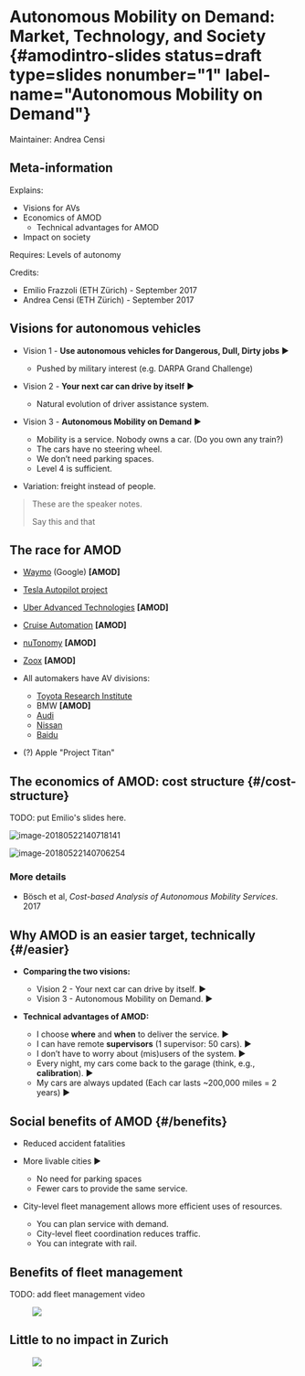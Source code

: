 # Autonomous Mobility on Demand: Market, Technology, and Society  {#amodintro-slides status=draft type=slides nonumber="1" label-name="Autonomous Mobility on Demand"}

Maintainer: Andrea Censi




## Meta-information

<div class='requirements' markdown="1">

Explains:

- Visions for AVs
- Economics of AMOD
    * Technical advantages for AMOD
- Impact on society

Requires: Levels of autonomy

</div>

Credits:

- Emilio Frazzoli (ETH Zürich) - September 2017
- Andrea Censi (ETH Zürich) - September 2017

## Visions for autonomous vehicles

- Vision 1 - **Use autonomous vehicles for Dangerous, Dull, Dirty jobs** ▶

    - Pushed by military interest (e.g. DARPA Grand Challenge)

- Vision 2 - **Your next car can drive by itself** ▶

    - Natural evolution of driver assistance system.


- Vision 3 - **Autonomous Mobility on Demand** ▶

    - Mobility is a service. Nobody owns a car. (Do you own any train?)
    - The cars have no steering wheel.
    - We don’t need parking spaces.
    - Level 4 is sufficient.

- Variation: freight instead of people.


> These are the speaker notes.
>
> Say this and that

## The race for AMOD

- [Waymo](https://waymo.com/) (Google) **[AMOD]**

- [Tesla Autopilot project](https://www.tesla.com/en_CA/autopilot?redirect=no)

- [Uber Advanced Technologies](https://www.uber.com/info/atg/) **[AMOD]**

- [Cruise Automation](https://getcruise.com/) **[AMOD]**

- [nuTonomy](http://nutonomy.com/) **[AMOD]**

- [Zoox](http://zoox.com/) **[AMOD]**

- All automakers have AV divisions:

    - [Toyota Research Institute](http://www.tri.global/)
    - BMW **[AMOD]**
    - [Audi](https://techcrunch.com/2017/06/06/audi-is-the-first-to-test-autonomous-vehicles-in-new-york/)
    - [Nissan](https://www.nissanusa.com/blog/autonomous-drive-car)
    - [Baidu](http://usa.baidu.com/adu/)

- (?) Apple "Project Titan"


## The economics of AMOD: cost structure {#/cost-structure}

TODO: put Emilio's slides here.

![image-20180522140718141](assets/image-20180522140718141.png)

![image-20180522140706254](assets/image-20180522140706254.png)

### More details

- Bösch et al, *Cost-based Analysis of Autonomous Mobility Services*. 2017

## Why AMOD is an easier target, technically {#/easier}

- **Comparing the two visions:**

    - Vision 2 - Your next car can drive by itself. ▶
    - Vision 3 - Autonomous Mobility on Demand. ▶

- **Technical advantages of AMOD:**

    - I choose **where** and **when** to deliver the service. ▶
    - I can have remote **supervisors** (1 supervisor: 50 cars). ▶
    - I don’t have to worry about (mis)users of the system. ▶
    - Every night, my cars come back to the garage (think, e.g., **calibration**). ▶
    - My cars are always updated (Each car lasts ~200,000 miles = 2 years) ▶

## Social benefits of AMOD {#/benefits}

- Reduced accident fatalities

- More livable cities ▶

    - No need for parking spaces
    - Fewer cars to provide the same service.


- City-level fleet management allows more efficient uses of resources.

    - You can plan service with demand.
    - City-level fleet coordination reduces traffic.
    - You can integrate with rail.

## Benefits of fleet management

TODO: add fleet management video

<figure class="stretch">
<img src="assets/image-20180522140658996.png"/>
</figure>

## Little to no impact in Zurich

<figure class="stretch">
<img src="assets/image-20180522140641324.png"/>
</figure>
